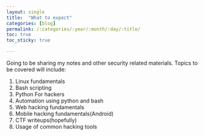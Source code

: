 ```yaml
---
layout: single
title:  "What to expect"
categories: [blog]
permalink: /:categories/:year/:month/:day/:title/
toc: true
toc_sticky: true

---
```


Going to be sharing my notes and other security related materials.
Topics to be covered will include:


1.   Linux fundamentals
1.   Bash scripting
1.   Python For hackers
1.   Automation using python and bash
1.   Web hacking fundamentals
1.   Mobile hacking fundamentals(Android)
1.   CTF writeups(hopefully)
1.   Usage of common hacking tools



